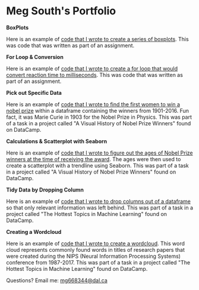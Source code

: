 # Meg South's Portfolio
**BoxPlots**

Here is an example of [code that I wrote to create a series of boxplots](boxplot.md). This was code that was written as part of an assignment.

**For Loop & Conversion**

Here is an example of [code that I wrote to create a for loop that would convert reaction time to milliseconds](rt_for_loop.md). This was code that was written as part of an assignment.

**Pick out Specific Data**

Here is an example of [code that I wrote to find the first women to win a nobel prize](first_woman_nobel.md) within a dataframe containing the winners from 1901-2016. Fun fact, it was Marie Curie in 1903 for the Nobel Prize in Physics. This was part of a task in a project called "A Visual History of Nobel Prize Winners" found on DataCamp.

**Calculations & Scatterplot with Seaborn**

Here is an example of [code that I wrote to figure out the ages of Nobel Prize winners at the time of receiving the award](age_nobel_winners.md). The ages were then used to create a scatterplot with a trendline using Seaborn. This was part of a task in a project called "A Visual History of Nobel Prize Winners" found on DataCamp.

**Tidy Data by Dropping Column**

Here is an example of [code that I wrote to drop columns out of a dataframe](drop_columns.md) so that only relevant information was left behind. This was part of a task in a project called "The Hottest Topics in Machine Learning" found on DataCamp.

**Creating a Wordcloud**

Here is an example of [code that I wrote to create a wordcloud](wordcloud.md). This word cloud represents commonly found words in titles of research papers that were created during the NIPS (Neural Information Processing Systems) conference from 1987-2017. This was part of a task in a project called "The Hottest Topics in Machine Learning" found on DataCamp.



Questions? Email me:
[mg668344@dal.ca](mailto:mg668344@dal.ca)
